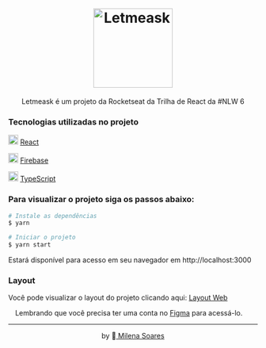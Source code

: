 <h1 align="center">
  <img src="https://i.ibb.co/xMdkY97/image-removebg-preview.png" width="160px" alt="Letmeask">
</h1>

<p align="center">Letmeask é um projeto da Rocketseat da Trilha de React da #NLW 6</p>


### Tecnologias utilizadas no projeto

<img src="https://media2.giphy.com/media/eNAsjO55tPbgaor7ma/source.gif" width="20px" > [React](https://reactjs.org) <br>

<img src="https://cdn.worldvectorlogo.com/logos/firebase-1.svg" width="20px" > [Firebase](https://firebase.google.com/) <br>

<img src="https://upload.wikimedia.org/wikipedia/commons/4/4c/Typescript_logo_2020.svg" width="20px" > [TypeScript](https://www.typescriptlang.org/)

### Para visualizar o projeto siga os passos abaixo:

```bash
# Instale as dependências
$ yarn

# Iniciar o projeto
$ yarn start
```
<p> Estará disponível para acesso em seu navegador em http://localhost:3000</p>

### Layout

Você pode visualizar o layout do projeto clicando aqui: [Layout Web](https://www.figma.com/file/u0BQK8rCf2KgzcukdRRCWh/Letmeask/duplicate) 

<img src="https://cdn.worldvectorlogo.com/logos/figma-1.svg" width="10px" /> Lembrando que você precisa ter uma conta no [Figma](http://figma.com/) para acessá-lo.

---

<p align="center"> by 💖<a href="https://github.com/milesoares"> Milena Soares</a></p>

